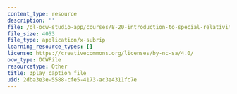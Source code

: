 ```yaml
---
content_type: resource
description: ''
file: /ol-ocw-studio-app/courses/8-20-introduction-to-special-relativity-january-iap-2021/2dba3e3e5588cfe54173ac3e4311fc7e_2YPu29d8RZY.srt
file_size: 4053
file_type: application/x-subrip
learning_resource_types: []
license: https://creativecommons.org/licenses/by-nc-sa/4.0/
ocw_type: OCWFile
resourcetype: Other
title: 3play caption file
uid: 2dba3e3e-5588-cfe5-4173-ac3e4311fc7e
---
```

